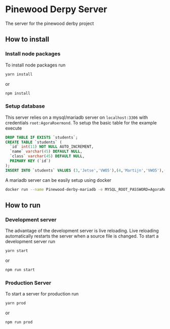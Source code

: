 # Pinewood Derpy Server
The server for the pinewood derby project
## How to install
### Install node packages
To install node packages run
```bash
yarn install
```
or
```bash
npm install
```
### Setup database
This server relies on a mysql/mariadb server on `localhost:3306` with credentials `root:AgoraRoermond`. To setup the basic table for the example execute
```sql
DROP TABLE IF EXISTS `students`;
CREATE TABLE `students` (
  `id` int(11) NOT NULL AUTO_INCREMENT,
  `name` varchar(45) DEFAULT NULL,
  `class` varchar(45) DEFAULT NULL,
  PRIMARY KEY (`id`)
);
INSERT INTO `students` VALUES (3,'Jetse','VWO5'),(4,'Martijn','VWO5'),(5,'Timo','VWO3');
```
A mariadb server can be easily setup using docker
```bash
docker run --name Pinewood-derby-mariadb -e MYSQL_ROOT_PASSWORD=AgoraRoermond -e MYSQL_DATABASE=Derby -p 3306:3306 mariadb
```
## How to run
### Development server
The advantage of the development server is live reloading. Live reloading automatically restarts the server when a source file is changed. To start a development server run
```bash
yarn start
```
or
```bash
npm run start
```
### Production Server
To start a server for production run
```bash
yarn prod
```
or
```bash
npm run prod
```
